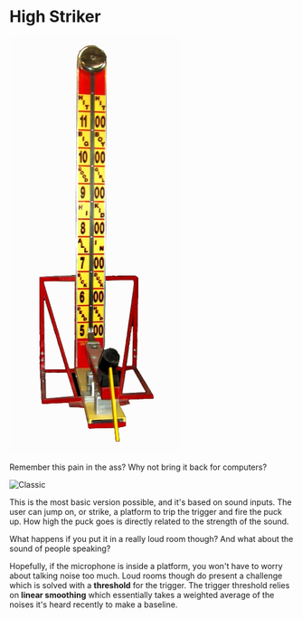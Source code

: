# High Striker

![High Striker](assets/high_striker.jpg)

Remember this pain in the ass? Why not bring it back for computers?

![Classic](assets/balloon_striker.jpg)

This is the most basic version possible, and it's based on sound inputs. The
user can jump on, or strike, a platform to trip the trigger and fire the puck
up. How high the puck goes is directly related to the strength of the sound.

What happens if you put it in a really loud room though? And what about the
sound of people speaking?

Hopefully, if the microphone is inside a platform, you won't have to worry
about talking noise too much. Loud rooms though do present a challenge which
is solved with a **threshold** for the trigger. The trigger threshold relies
on **linear smoothing** which essentially takes a weighted average of the
noises it's heard recently to make a baseline.
